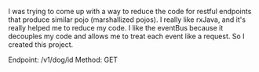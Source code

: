 I was trying to come up with a way to  reduce the code for restful endpoints that produce similar pojo (marshallized pojos).
I really like rxJava, and it's really helped me to reduce my code.  I like the eventBus because it decouples my code and allows me to treat each event like a request. So I created this project.

Endpoint: /v1/dog/id Method: GET

